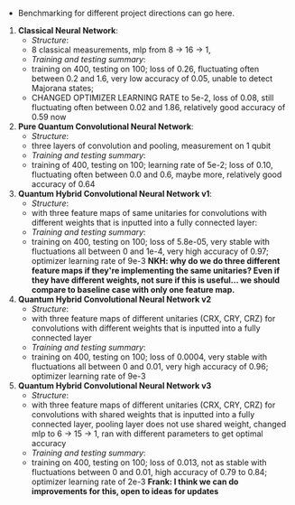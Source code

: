  - Benchmarking for different project directions can go here.
1. **Classical Neural Network**: 
   - *Structure*:
    - 8 classical measurements, mlp from 8 -> 16 -> 1, 
   - *Training and testing summary*:
    - training on 400, testing on 100; loss of 0.26, fluctuating often between 0.2 and 1.6, very low accuracy of 0.05, unable to detect Majorana states;
    - CHANGED OPTIMIZER LEARNING RATE to 5e-2, loss of 0.08, still fluctuating often between 0.02 and 1.86, relatively good accuracy of 0.59 now
2. **Pure Quantum Convolutional Neural Network**: 
   - *Structure*:
    - three layers of convolution and pooling, measurement on 1 qubit
   - *Training and testing summary*:
    - training of 400, testing on 100; learning rate of 5e-2; loss of 0.10, fluctuating often between 0.0 and 0.6, maybe more, relatively good accuracy of 0.64
3. **Quantum Hybrid Convolutional Neural Network v1**: 
   - *Structure*:
    - with three feature maps of same unitaries for convolutions with different weights that is inputted into a fully connected layer: 
   - *Training and testing summary*:
    - training on 400, testing on 100; loss of 5.8e-05, very stable with fluctuations all between 0 and 1e-4, very high accuracy of 0.97; optimizer learning rate of 9e-3  **NKH: why do we do three different feature maps if they're implementing the same unitaries? Even if they have different weights, not sure if this is useful... we should compare to baseline case with only one feature map.**
4. **Quantum Hybrid Convolutional Neural Network v2**
   - *Structure*:
    - with three feature maps of different unitaries (CRX, CRY, CRZ) for convolutions with different weights that is inputted into a fully connected layer
   - *Training and testing summary*: 
    - training on 400, testing on 100; loss of 0.0004, very stable with fluctuations all between 0 and 0.01, very high accuracy of 0.96; optimizer learning rate of 9e-3
5. **Quantum Hybrid Convolutional Neural Network v3**
   - *Structure*:
    - with three feature maps of different unitaries (CRX, CRY, CRZ) for convolutions with shared weights that is inputted into a fully connected layer, pooling layer does not use shared weight, changed mlp to 6 -> 15 -> 1, ran with different parameters to get optimal accuracy
   - *Training and testing summary*: 
    - training on 400, testing on 100; loss of 0.013, not as stable with fluctuations between 0 and 0.01, high accuracy of 0.79 to 0.84; optimizer learning rate of 2e-3 **Frank: I think we can do improvements for this, open to ideas for updates**

